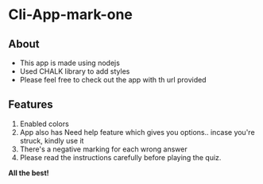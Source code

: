 # Cli-App-mark-one

## About

- This app is made using nodejs
- Used CHALK library to add styles
- Please feel free to check out the app with th url provided

## Features

1. Enabled colors
1. App also has Need help feature which gives you options.. incase you're struck, kindly use it
1. There's a negative marking for each wrong answer
1. Please read the instructions carefully before playing the quiz.

**All the best!**
